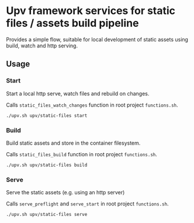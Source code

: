 # Upv framework services for static files / assets build pipeline
Provides a simple flow, suitable for local development of static assets using build, watch and http serving.

## Usage

### Start

Start a local http serve, watch files and rebuild on changes.

Calls `static_files_watch_changes` function in root project `functions.sh`.

```
./upv.sh upv/static-files start
```

### Build

Build static assets and store in the container filesystem.

Calls `static_files_build` function in root project `functions.sh`.

```
./upv.sh upv/static-files build
```

### Serve

Serve the static assets (e.g. using an http server)

Calls `serve_preflight` and `serve_start` in root project `functions.sh`.

```
./upv.sh upv/static-files serve
```
